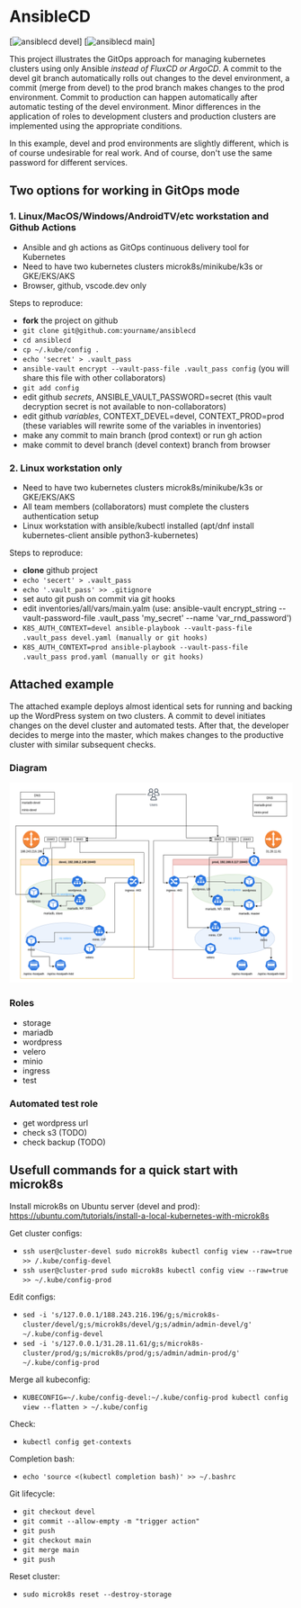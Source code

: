 # AnsibleCD

[![ansiblecd devel](https://github.com/skosachiov/ansiblecd/actions/workflows/main.yml/badge.svg?branch=devel)]
[![ansiblecd main](https://github.com/skosachiov/ansiblecd/actions/workflows/main.yml/badge.svg?branch=main)]

This project illustrates the GitOps approach for managing kubernetes clusters using only Ansible *instead of FluxCD or ArgoCD*. A commit to the devel git branch automatically rolls out changes to the devel environment, a commit (merge from devel) to the prod branch makes changes to the prod environment. Commit to production can happen automatically after automatic testing of the devel environment. Minor differences in the application of roles to development clusters and production clusters are implemented using the appropriate conditions.

In this example, devel and prod environments are slightly different, which is of course undesirable for real work. And of course, don't use the same password for different services.

## Two options for working in GitOps mode

### 1. Linux/MacOS/Windows/AndroidTV/etc workstation and Github Actions

- Ansible and gh actions as GitOps continuous delivery tool for Kubernetes
- Need to have two kubernetes clusters microk8s/minikube/k3s or GKE/EKS/AKS
- Browser, github, vscode.dev only

Steps to reproduce:

- **fork** the project on github
- `git clone git@github.com:yourname/ansiblecd`
- `cd ansiblecd`
- `cp ~/.kube/config .`
- `echo 'secret' > .vault_pass`
- `ansible-vault encrypt --vault-pass-file .vault_pass config` (you will share this file with other collaborators)
- `git add config`
- edit github *secrets*, ANSIBLE_VAULT_PASSWORD=secret (this vault decryption secret is not available to non-collaborators)
- edit github *variables*, CONTEXT_DEVEL=devel, CONTEXT_PROD=prod (these variables will rewrite some of the variables in inventories)
- make any commit to main branch (prod context) or run gh action
- make commit to devel branch (devel context) branch from browser

### 2. Linux workstation only

- Need to have two kubernetes clusters microk8s/minikube/k3s or GKE/EKS/AKS
- All team members (collaborators) must complete the clusters authentication setup
- Linux workstation with ansible/kubectl installed (apt/dnf install kubernetes-client ansible python3-kubernetes)

Steps to reproduce:

- **clone** github project
- `echo 'secert' > .vault_pass`
- `echo '.vault_pass' >> .gitignore`
- set auto git push on commit via git hooks
- edit inventories/all/vars/main.yalm (use: ansible-vault encrypt_string --vault-password-file .vault_pass 'my_secret' --name 'var_rnd_password')
- `K8S_AUTH_CONTEXT=devel ansible-playbook --vault-pass-file .vault_pass devel.yaml (manually or git hooks)`
- `K8S_AUTH_CONTEXT=prod ansible-playbook --vault-pass-file .vault_pass prod.yaml (manually or git hooks)`

## Attached example

The attached example deploys almost identical sets for running and backing up the WordPress system on two clusters. A commit to devel initiates changes on the devel cluster and automated tests. After that, the developer decides to merge into the master, which makes changes to the productive cluster with similar subsequent checks.

### Diagram

![diagram](./ansiblecd.png)

### Roles

- storage
- mariadb
- wordpress
- velero
- minio
- ingress
- test

### Automated test role

- get wordpress url
- check s3 (TODO)
- check backup (TODO)

## Usefull commands for a quick start with microk8s

Install microk8s on Ubuntu server (devel and prod):
https://ubuntu.com/tutorials/install-a-local-kubernetes-with-microk8s

Get cluster configs:
- `ssh user@cluster-devel sudo microk8s kubectl config view --raw=true >> /.kube/config-devel`
- `ssh user@cluster-prod sudo microk8s kubectl config view --raw=true >> ~/.kube/config-prod`

Edit configs:
- `sed -i 's/127.0.0.1/188.243.216.196/g;s/microk8s-cluster/devel/g;s/microk8s/devel/g;s/admin/admin-devel/g' ~/.kube/config-devel`
- `sed -i 's/127.0.0.1/31.28.11.61/g;s/microk8s-cluster/prod/g;s/microk8s/prod/g;s/admin/admin-prod/g' ~/.kube/config-prod`

Merge all kubeconfig:
- `KUBECONFIG=~/.kube/config-devel:~/.kube/config-prod kubectl config view --flatten > ~/.kube/config`

Check:
- `kubectl config get-contexts`

Completion bash:
- `echo 'source <(kubectl completion bash)' >> ~/.bashrc`

Git lifecycle:
- `git checkout devel`
- `git commit --allow-empty -m "trigger action"`
- `git push`
- `git checkout main`
- `git merge main`
- `git push`

Reset cluster:
- `sudo microk8s reset --destroy-storage`

